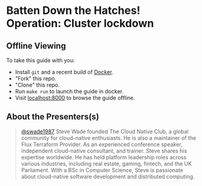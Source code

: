 # Batten Down the Hatches! Operation: Cluster lockdown

## Offline Viewing

To take this guide with you:

* Install `git` and a recent build of [Docker](https://www.docker.com/products/docker-desktop).
* "Fork" this repo.
* "Clone" this repo.
* Run `make run` to launch the guide in docker.
* Visit [localhost:8000](http://localhost:8000/) to browse the guide offline.

## About the Presenters(s)

> [@swade1987](https://www.linkedin.com/in/stevendavidwade/)
> Steve Wade founded The Cloud Native Club, a global community for cloud-native enthusiasts.
> He is also a maintainer of the Flux Terraform Provider. As an experienced conference speaker, independent cloud-native consultant, and trainer.
> Steve shares his expertise worldwide. He has held platform leadership roles across various industries, including real estate, gaming, fintech, and the UK Parliament.
> With a BSc in Computer Science, Steve is passionate about cloud-native software development and distributed computing.
